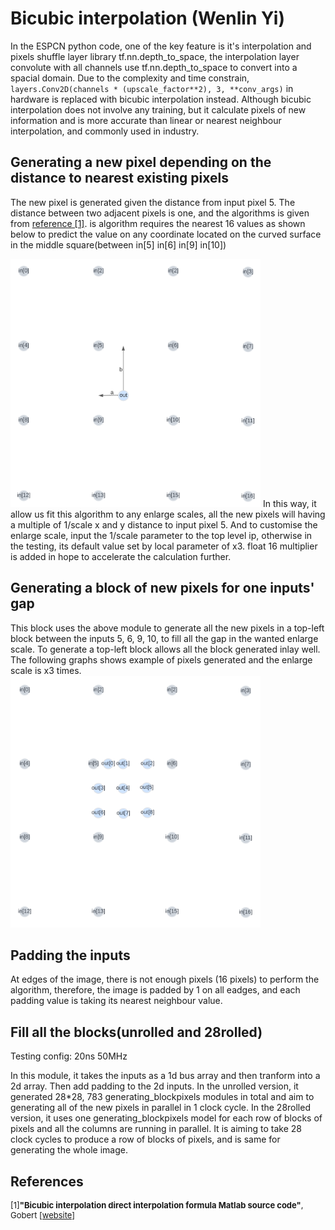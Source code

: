 # Bicubic interpolation (Wenlin Yi)

In the ESPCN python code, one of the key feature is it's interpolation and pixels shuffle layer library tf.nn.depth_to_space, the interpolation layer convolute with all channels use tf.nn.depth_to_space to convert into a spacial domain. Due to the complexity and time constrain, ```layers.Conv2D(channels * (upscale_factor**2), 3, **conv_args)``` in hardware is replaced with bicubic interpolation instead. Although bicubic interpolation does not involve any training, but it calculate pixels of new information and is more accurate than linear or nearest neighbour interpolation, and commonly used in industry. 

## Generating a new pixel depending on the distance to nearest existing pixels

The new pixel is generated given the distance from input pixel 5. The distance between two adjacent pixels is one, and the algorithms is given from [reference [1]](https://github.com/Terrortorpe/FPGA-Consultancy/blob/clean/Super_Resolution_Bicubic_Interpolation_IP/readme.md#references). is algorithm requires the nearest 16 values as shown below to predict the value on any coordinate located on the curved surface in the middle square(between in[5] in[6] in[9] in[10])

<img src="generating_new_pixel.png" alt="generating_new_pixel" width="400"/>
In this way, it allow us fit this algorithm to any enlarge scales, all the new pixels will having a multiple of 1/scale x and y distance to input pixel 5. And to customise the enlarge scale, input the 1/scale parameter to the top level ip, otherwise in the testing, its default value set by local parameter of x3. float 16 multiplier is added in hope to accelerate the calculation further.

## Generating a block of new pixels for one inputs' gap

This block uses the above module to generate all the new pixels in a top-left block between the inputs 5, 6, 9, 10, to fill all the gap in the wanted enlarge scale. To generate a top-left block allows all the block generated inlay well. The following graphs shows example of pixels generated and the enlarge scale is x3 times.
<img src="generating_block.png" alt="generating_block" width="400"/>

## Padding the inputs

At edges of the image, there is not enough pixels (16 pixels) to perform the algorithm, therefore, the image is padded by 1 on all eadges, and each padding value is taking its nearest neighbour value.

## Fill all the blocks(unrolled and 28rolled)

Testing config: 20ns 50MHz

In this module, it takes the inputs as a 1d bus array and then tranform into a 2d array. Then add padding to the 2d inputs. In the unrolled version, it generated 28*28, 783 generating_blockpixels modules in total and aim to generating all of the new pixels in parallel in 1 clock cycle. In the 28rolled version, it uses one generating_blockpixels model for each row of blocks of pixels and all the columns are running in parallel. It is aiming to take 28 clock cycles to produce a row of blocks of pixels, and is same for generating the whole image.

## References
<font size = 2>
  
[1]**"Bicubic interpolation direct interpolation formula Matlab source code"**, Gobert [[website]](https://uk.mathworks.com/matlabcentral/answers/405846-bicubic-interpolation-direct-interpolation-formula-matlab-source-code)

